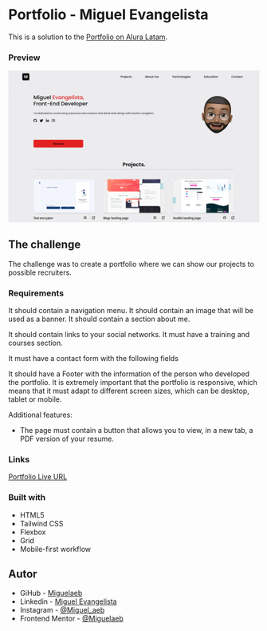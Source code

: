 # Portfolio - Miguel Evangelista

This is a solution to the [Portfolio on Alura Latam](https://www.aluracursos.com/).

### Preview

![previw](./build/images/alura_portafolio.png)

## The challenge

The challenge was to create a portfolio where we can show our projects to possible recruiters.

### Requirements

It should contain a navigation menu.
It should contain an image that will be used as a banner.
It should contain a section about me.

It should contain links to your social networks.
It must have a training and courses section.

It must have a contact form with the following fields

It should have a Footer with the information of the person who developed the portfolio.
It is extremely important that the portfolio is responsive, which means that it must adapt to different screen sizes, which can be desktop, tablet or mobile.

Additional features:
- The page must contain a button that allows you to view, in a new tab, a PDF version of your resume.

### Links

[Portfolio Live URL](https://portfolio-miguel-evangelista.onrender.com) <br>

### Built with

- HTML5 
- Tailwind CSS 
- Flexbox
- Grid
- Mobile-first workflow

## Autor

- GiHub - [Miguelaeb](https://github.com/Miguelaeb)
- Linkedin - [Miguel Evangelista](https://www.linkedin.com/in/miguel-evangelista-8458b9150/)
- Instagram - [@Miguel_aeb](https://instagram.com/miguel_aeb?igshid=YmMyMTA2M2Y=)
- Frontend Mentor - [@Miguelaeb](https://www.frontendmentor.io/profile/Miguelaeb)
